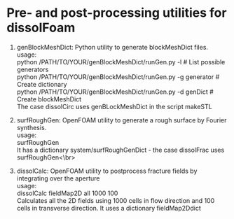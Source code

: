 # Pre- and post-processing utilities for dissolFoam

1) genBlockMeshDict: Python utility to generate blockMeshDict files.
<br>usage:
<br>    python /PATH/TO/YOUR/genBlockMeshDict/runGen.py -l              # List possible generators
<br>    python /PATH/TO/YOUR/genBlockMeshDict/runGen.py -g generator    # Create dictionary
<br>    python /PATH/TO/YOUR/genBlockMeshDict/runGen.py -d genDict      # Create blockMeshDict
<br>The case dissolCirc uses genBLockMeshDict in the script makeSTL

2) surfRoughGen: OpenFOAM utility to generate a rough surface by Fourier synthesis.
<br>usage:
<br>    surfRoughGen
<br>It has a dictionary system/surfRoughGenDict - the case dissolFrac uses surfRoughGen<\br>

3) dissolCalc: OpenFOAM utility to postprocess fracture fields by integrating over the aperture
<br>usage:
<br>    dissolCalc fieldMap2D all 1000 100
<br>Calculates all the 2D fields using 1000 cells in flow direction and 100 cells in transverse direction. It uses a dictionary fieldMap2Ddict


